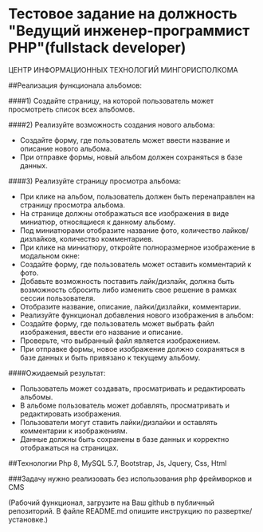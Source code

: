 # Тестовое задание на должность "Ведущий инженер-программист PHP"(fullstack developer)
ЦЕНТР ИНФОРМАЦИОННЫХ ТЕХНОЛОГИЙ МИНГОРИСПОЛКОМА

##Реализация функционала альбомов:

####1) Создайте страницу, на которой пользователь может просмотреть список всех альбомов.

####2) Реализуйте возможность создания нового альбома:
- Создайте форму, где пользователь может ввести название и описание нового альбома.
- При отправке формы, новый альбом должен сохраняться в базе данных.

####3) Реализуйте страницу просмотра альбома:
- При клике на альбом, пользователь должен быть перенаправлен на страницу просмотра альбома.
- На странице должны отображаться все изображения в виде миниатюр, относящиеся к данному альбому.
- Под миниатюрами отобразите название фото, количество лайков/дизлайков, количество комментариев.
- При клике на миниатюру, откройте полноразмерное изображение в модальном окне:
- Создайте форму, где пользователь может оставить комментарий к фото.
- Добавьте возможность поставить лайк/дизлайк, должна быть возможность сбросить либо изменить свое решение в рамках сессии пользователя.
- Отобразите название, описание, лайки/дизлайки, комментарии.
- Реализуйте функционал добавления нового изображения в альбом:
- Создайте форму, где пользователь может выбрать файл изображения, ввести его название и описание.
- Проверьте, что выбранный файл является изображением.
- При отправке формы, новое изображение должно сохраняться в базе данных и быть привязано к текущему альбому.
  
####Ожидаемый результат:
- Пользователь может создавать, просматривать и редактировать альбомы.
- В альбоме пользователь может добавлять, просматривать и редактировать изображения.
- Пользователи могут ставить лайки/дизлайки и оставлять комментарии к изображениям.
- Данные должны быть сохранены в базе данных и корректно отображаться на страницах.

##Технологии
Php 8, MySQL 5.7, Bootstrap, Js, Jquery, Css, Html

###Задачу нужно реализовать без использования php фреймворков и CMS

(Рабочий функционал, загрузите на Ваш github в публичный репозиторий.
В файле README.md опишите инструкцию по развертке/установке.)